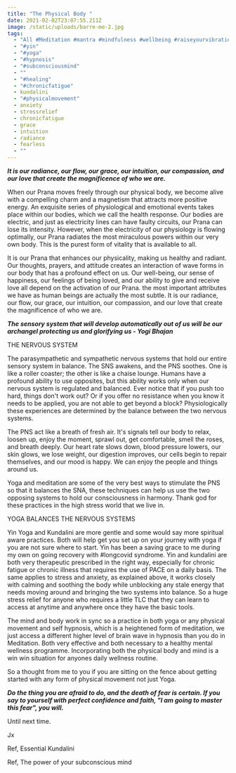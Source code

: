 ```yaml
---
title: "The Physical Body "
date: 2021-02-02T23:07:55.211Z
image: /static/uploads/barre-me-2.jpg
tags:
  - "All #Meditation #mantra #mindfulness #wellbeing #raiseyourvibration"
  - "#yin"
  - "#yoga"
  - "#hypnosis"
  - "#subconsciousmind"
  - ""
  - "#healing"
  - "#chronicfatigue"
  - kundalini
  - "#physicalmovement"
  - anxiety
  - stressrelief
  - chronicfatigue
  - grace
  - intuition
  - radiance
  - fearless
  - ""
---
```

***It is our radiance, our flow, our grace, our intuition, our compassion, and our love that create the magnificence of who we are.*** 

When our Prana moves freely through our physical body, we become alive with a compelling charm and a magnetism that attracts more positive energy. An exquisite series of physiological and emotional events takes place within our bodies, which we call the health response. Our bodies are electric, and just as electricity lines can have faulty circuits, our Prana can lose its intensity. However, when the electricity of our physiology is flowing optimally, our Prana radiates the most miraculous powers within our very own body. This is the purest form of vitality that is available to all. 



It is our Prana that enhances our physicality, making us healthy and radiant. Our thoughts, prayers, and attitude creates an interaction of wave forms in our body that has a profound effect on us. Our well-being, our sense of happiness, our feelings of being loved, and our ability to give and receive love all depend on the activation of our Prana. the most important attributes we have as human beings are actually the most subtle. It is our radiance, our flow, our grace, our intuition, our compassion, and our love that create the magnificence of who we are. 

***The sensory system that will develop automatically out of us will be our archangel protecting us and glorifying us - Yogi Bhajan***

THE NERVOUS SYSTEM 

The parasympathetic and sympathetic nervous systems that hold our entire sensory system in balance. The SNS awakens, and the PNS soothes. One is like a roller coaster; the other is like a chaise lounge. Humans have a profound ability to use opposites, but this ability works only when our nervous system is regulated and balanced. Ever notice that if you push too hard, things don't work out? Or if you offer no resistance when you know it needs to be applied, you are not able to get beyond a block? Physiologically these experiences are determined by the balance between the two nervous systems. 

The PNS act like a breath of fresh air. It's signals tell our body to relax, loosen up, enjoy the moment, sprawl out, get comfortable, smell the roses, and breath deeply. Our heart rate slows down, blood pressure lowers, our skin glows, we lose weight, our digestion improves, our cells begin to repair themselves, and our mood is happy. We can enjoy the people and things around us. 

Yoga and meditation are some of the very best ways to stimulate the PNS so that it balances the SNA, these techniques can help us use the two opposing systems to hold our consciousness in harmony. Thank god for these practices in the high stress world that we live in. 

YOGA BALANCES THE NERVOUS SYSTEMS 

Yin Yoga and Kundalini are more gentle and some would say more spiritual aware practices. Both will help get you set up on your journey with yoga if you are not sure where to start. Yin has been a saving grace to me during my own on going recovery with #longcovid syndrome. Yin and kundalini are both very therapeutic prescribed in the right way, especially for chronic fatigue or chronic illness that requires the use of PACE on a daily basis. The same applies to stress and anxiety, as explained above, it works closely with calming and soothing the body while unblocking any stale energy that needs moving around and bringing the two systems into balance.  So a huge stress relief for anyone who requires a little TLC that they can learn to access at anytime and anywhere once they have the basic tools. 

The mind and body work in sync so a practice in both yoga or any physical movement and self hypnosis, which is a heightened form of meditation, we just access a different higher level of brain wave in hypnosis than you do in Meditation. Both very effective and both necessary to a healthy mental wellness programme. Incorporating both the physical body and mind is a win win situation for anyones daily wellness routine. 

So a thought from me to you if you are sitting on the fence about getting started with any form of physical movement not just Yoga.  

***Do the thing you are afraid to do, and the death of fear is certain. If you say to yourself with perfect confidence and faith, "I am going to master this fear", you will.*** 

Until next time. 

Jx 



Ref, Essential Kundalini 

Ref, The power of your subconscious mind